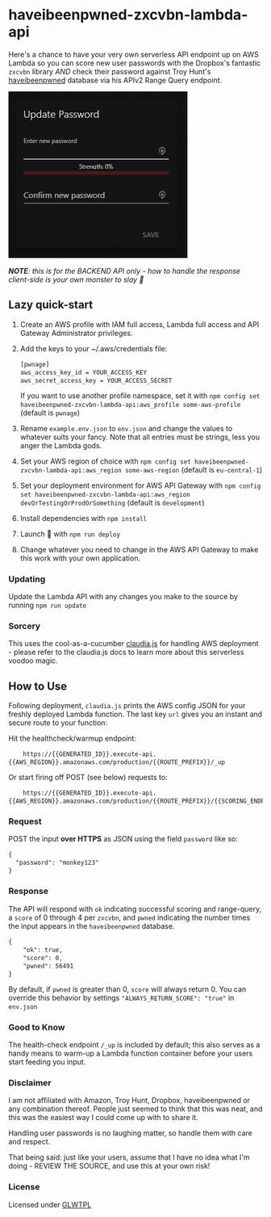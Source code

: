 # haveibeenpwned-zxcvbn-lambda-api
Here's a chance to have your very own serverless API endpoint up on AWS Lambda so you can score new user passwords with the Dropbox's fantastic `zxcvbn` library _AND_ check their password against Troy Hunt's [haveibeenpwned](https://haveibeenpwned.com/) database via his APIv2 Range Query endpoint.

![API in Action](.github/pwnage.gif?raw=true "API in Action")

_**NOTE**: this is for the BACKEND API only - how to handle the response client-side is your own monster to slay :dragon_face:_

## Lazy quick-start
1. Create an AWS profile with IAM full access, Lambda full access and API Gateway Administrator privileges.
2. Add the keys to your ~/.aws/credentials file:
    ```
    [pwnage]
    aws_access_key_id = YOUR_ACCESS_KEY
    aws_secret_access_key = YOUR_ACCESS_SECRET
    ```
    If you want to use another profile namespace, set it with `npm config set haveibeenpwned-zxcvbn-lambda-api:aws_profile some-aws-profile`  (default is `pwnage`)

1. Rename `example.env.json` to `env.json` and change the values to whatever suits your fancy. Note that all entries must be strings, less you anger the Lambda gods.
2. Set your AWS region of choice with `npm config set haveibeenpwned-zxcvbn-lambda-api:aws_region some-aws-region` (default is `eu-central-1`)
3. Set your deployment environment for AWS API Gateway with `npm config set haveibeenpwned-zxcvbn-lambda-api:aws_region devOrTestingOrProdOrSomething` (default is `development`)
4. Install dependencies with `npm install`
5. Launch 🚀 with `npm run deploy`
6. Change whatever you need to change in the AWS API Gateway to make this work with your own application.

### Updating
Update the Lambda API with any changes you make to the source by running `npm run update`


### Sorcery
This uses the cool-as-a-cucumber [claudia.js](https://claudiajs.com/documentation.html) for handling AWS deployment - please refer to the claudia.js docs to learn more about this serverless voodoo magic.

## How to Use

Following deployment, `claudia.js` prints the AWS config JSON for your freshly deployed Lambda function. The last key `url` gives you an instant and secure route to your function:

Hit the healthcheck/warmup endpoint:
```
    https://{{GENERATED_ID}}.execute-api.{{AWS_REGION}}.amazonaws.com/production/{{ROUTE_PREFIX}}/_up
```

Or start firing off POST (see below) requests to:
```
    https://{{GENERATED_ID}}.execute-api.{{AWS_REGION}}.amazonaws.com/production/{{ROUTE_PREFIX}}/{{SCORING_ENDPOINT}}
```

### Request
POST the input **over HTTPS** as JSON using the field `password` like so:
```
{
  "password": "monkey123"
}
```
### Response
The API will respond with `ok` indicating successful scoring and range-query, a `score` of 0 through 4 per `zxcvbn`, and `pwned` indicating the number times the input appears in the `haveibeenpwned` database.

```
{
    "ok": true,
    "score": 0,
    "pwned": 56491
}
```
By default, if `pwned` is greater than 0, `score` will always return 0. You can override this behavior by settings `"ALWAYS_RETURN_SCORE": "true"` in `env.json`

### Good to Know
The health-check endpoint `/_up` is included by default; this also serves as a handy means to warm-up a Lambda function container before your users start feeding you input.

### Disclaimer
I am not affiliated with Amazon, Troy Hunt, Dropbox, haveibeenpwned or any combination thereof. People just seemed to think that this was neat, and this was the easiest way I could come up with to share it.

Handling user passwords is no laughing matter, so handle them with care and respect.

That being said: just like your users, assume that I have no idea what I'm doing - REVIEW THE SOURCE, and use this at your own risk!

### License
Licensed under [GLWTPL](https://raw.githubusercontent.com/me-shaon/GLWTPL/master/LICENSE)
